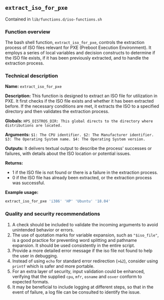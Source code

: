## `extract_iso_for_pxe`

Contained in `lib/functions.d/iso-functions.sh`

### Function overview
The bash shell function, `extract_iso_for_pxe`, controls the extraction process of ISO files relevant for PXE (Preboot Execution Environment). It employs a series of local variables and decision constructs to determine if the ISO file exists, if it has been previously extracted, and to handle the extraction process.

### Technical description
**Name:** 
`extract_iso_for_pxe`

**Description:** 
This function is designed to extract an ISO file for utilization in PXE. It first checks if the ISO file exists and whether it has been extracted before. If the necessary conditions are met, it extracts the ISO to a specified directory and then validates the extraction process.

**Globals:** 
`HPS_DISTROS_DIR: This global directs to the directory where distributions are located.`

**Arguments:** 
`
$1: The CPU identifier.
$2: The Manufacturer identifier.
$3: The Operating System name.
$4: The Operating System version.
`

**Outputs:**
It delivers textual output to describe the process' successes or failures, with details about the ISO location or potential issues.

**Returns:**
- 1 if the ISO file is not found or there is a failure in the extraction process.
- 0 if the ISO file has already been extracted, or the extraction process was successful.

**Example usage:**
```bash
extract_iso_for_pxe 'i386' 'HP' 'Ubuntu' '18.04'
```

### Quality and security recommendations
1. A check should be included to validate the incoming arguments to avoid unintended behavior or errors.
2. The use of quotation marks for variable expansion, such as `"$iso_file"`, is a good practice for preventing word splitting and pathname expansion. It should be used consistently in the entire script.
3. Provide a more detailed error message if the iso file not found to help the user in debugging.
4. Instead of using `echo` for standard error redirection (`>&2`), consider using `printf` which is safer and more portable.
5. For an extra layer of security, input validation could be enhanced, verifying that the supplied `cpu`, `mfr`, `osname` and `osver` conform to expected formats.
6. It may be beneficial to include logging at different steps, so that in the event of failure, a log file can be consulted to identify the issue.

